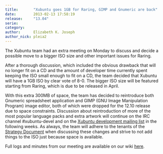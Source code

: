 ```yaml
---
title:       "Xubuntu goes 1GB for Raring, GIMP and Gnumeric are back"
date:        2013-02-13 17:58:19
release:     "13.04"
serie:       
category:    
author:      Elizabeth K. Joseph
author_nick: pleia2
---
```


The Xubuntu team had an extra meeting on Monday to discuss and decide a possible move to a bigger ISO size and other important issues for Raring.

After a thorough discussion, which included the obvious drawback that will no longer fit on a CD and the amount of developer time currently spent keeping the ISO small enough to fit on a CD, the team decided that Xubuntu will have a 1GB ISO by clear vote of 8-0. The bigger ISO size will be featured starting from Raring, which is due to be released in April.

With this extra 300MB of space, the team has decided to reintroduce both Gnumeric spreadsheet application and GIMP (GNU Image Manipulation Program) image editor, both of which were dropped for the 12.10 release due to space constraints. Discussion about reintroduction of more of the most popular language packs and extra artwork will continue on the IRC channel #xubuntu-devel and on the [Xubuntu development mailing list](https://lists.ubuntu.com/mailman/listinfo/xubuntu-devel) in the following weeks. As always, the team will adhere to the tenants of the [Strategy Document](https://wiki.ubuntu.com/Xubuntu/StrategyDocument) when discussing these changes and strive to not add things to the ISO just because space is available.

Full logs and minutes from our meeting are available on our wiki [here](https://wiki.ubuntu.com/Xubuntu/Meetings/Archive/Minutes/2013-02-11-isosize).
